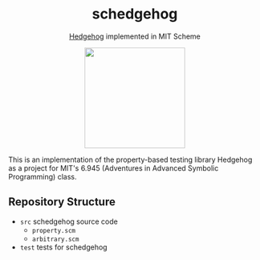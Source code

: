 <div align="center">

# schedgehog
[Hedgehog](https://hedgehog.qa/) implemented in MIT Scheme


<img width=200 src="https://raw.githubusercontent.com/hedgehogqa/haskell-hedgehog/5a03c900bf3d765ec5bf5739e4fc5d8fa0f4f0fd/img/hedgehog-logo-grey.png" />

</div>

This is an implementation of the property-based testing library Hedgehog as
a project for MIT's 6.945 (Adventures in Advanced Symbolic Programming) class.

## Repository Structure

- `src` schedgehog source code
  - `property.scm`
  - `arbitrary.scm`
- `test` tests for schedgehog

<!---
# Acknowledgements
This project was built by Jason Chen, CJ Quines, and Matthew Ho.
Thanks Gerald Jay Sussman for teaching 6.945 etc etc
-->
